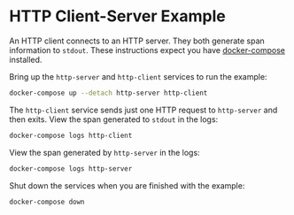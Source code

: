 # HTTP Client-Server Example

An HTTP client connects to an HTTP server.
They both generate span information to `stdout`.
These instructions expect you have [docker-compose](https://docs.docker.com/compose/) installed.

Bring up the `http-server` and `http-client` services to run the example:

```sh
docker-compose up --detach http-server http-client
```

The `http-client` service sends just one HTTP request to `http-server` and then exits.
View the span generated to `stdout` in the logs:

```sh
docker-compose logs http-client
```

View the span generated by `http-server` in the logs:

```sh
docker-compose logs http-server
```

Shut down the services when you are finished with the example:

```sh
docker-compose down
```
